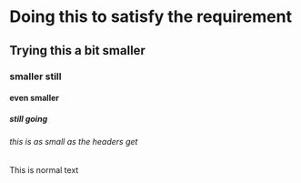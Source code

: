 # Doing this to satisfy the requirement
## Trying this a bit smaller
### smaller still
#### even smaller
##### still going
###### this is as small as the headers get  

This is normal text
